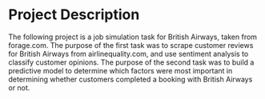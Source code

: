 # Project Description
The following project is a job simulation task for British Airways, taken from forage.com. The purpose of the first task was to scrape customer reviews for British Airways from airlinequality.com, and use sentiment analysis to classify customer opinions. The purpose of the second task was to build a predictive model to determine which factors were most important in determining whether customers completed a booking with British Airways or not. 
